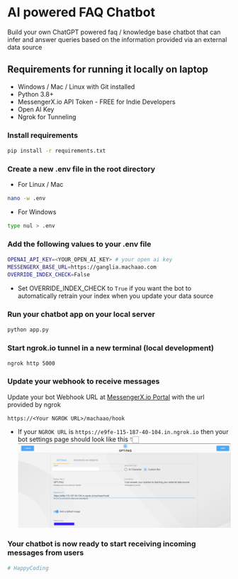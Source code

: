 # AI powered FAQ Chatbot
Build your own ChatGPT powered faq / knowledge base chatbot that can infer and answer queries based on the information provided via an external data source 
## Requirements for running it locally on laptop ##

* Windows / Mac / Linux with Git installed
* Python 3.8+
* MessengerX.io API Token - FREE for Indie Developers
* Open AI Key
* Ngrok for Tunneling 

### Install requirements ###
```bash
pip install -r requirements.txt
```

### Create a new .env file in the root directory ###
* For Linux / Mac
```bash
nano -w .env
```

* For Windows
```bash
type nul > .env 
```

### Add the following values to your .env file
```bash
OPENAI_API_KEY=<YOUR_OPEN_AI_KEY> # your open ai key
MESSENGERX_BASE_URL=https://ganglia.machaao.com
OVERRIDE_INDEX_CHECK=False 
```
* Set OVERRIDE_INDEX_CHECK to ```True``` if you want the bot to automatically 
 retrain your index when you update your data source

### Run your chatbot app on your local server
```bash
python app.py
```

### Start ngrok.io tunnel in a new terminal (local development) ###
```
ngrok http 5000
```

### Update your webhook to receive messages ###
Update your bot Webhook URL at [MessengerX.io Portal](https://portal.messengerx.io) with the url provided by ngrok
```
https://<Your NGROK URL>/machaao/hook
```

* If your ```NGROK URL``` is ```https://e9fe-115-187-40-104.in.ngrok.io``` then your bot 
settings page should look like this 👇🏻
![figure](/assets/mx_bot.png)

### Your chatbot is now ready to start receiving incoming messages from users
```bash
# HappyCoding
```
